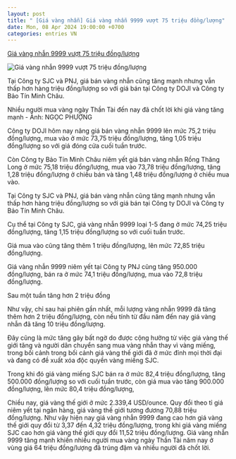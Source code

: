 ```yaml
---
layout: post
title: " [Giá vàng nhẫn] Giá vàng nhẫn 9999 vượt 75 triệu đồng/lượng"
date: Mon, 08 Apr 2024 19:00:00 +0700
categories: entries VN
---
```

[Giá vàng nhẫn 9999 vượt 75 triệu đồng/lượng](https://tuoitre.vn/gia-vang-nhan-9999-vuot-75-trieu-dong-luong-2024040816021269.htm)

![Giá vàng nhẫn 9999 vượt 75 triệu đồng/lượng](https://cdn1.tuoitre.vn/zoom/600_315/471584752817336320/2024/4/8/np-vang-kimphat-23-17125666911342086452721-49-0-1096-2000-crop-1712566711689123967882.jpg)

Tại Công ty SJC và PNJ, giá bán vàng nhẫn cũng tăng mạnh nhưng vẫn thấp hơn hàng triệu đồng/lượng so với giá bán tại Công ty DOJI và Công ty Bảo Tín Minh Châu.

Nhiều người mua vàng ngày Thần Tài đến nay đã chốt lời khi giá vàng tăng mạnh - Ảnh: NGỌC PHƯỢNG

Công ty DOJI hôm nay nâng giá bán vàng nhẫn 9999 lên mức 75,2 triệu đồng/lượng, mua vào ở mức 73,75 triệu đồng/lượng, tăng 1,05 triệu đồng/lượng so với giá đóng cửa cuối tuần trước.

Còn Công ty Bảo Tín Minh Châu niêm yết giá bán vàng nhẫn Rồng Thăng Long ở mức 75,18 triệu đồng/lượng, mua vào 73,78 triệu đồng/lượng, tăng 1,28 triệu đồng/lượng ở chiều bán và tăng 1,48 triệu đồng/lượng ở chiều mua vào.

Tại Công ty SJC và PNJ, giá bán vàng nhẫn cũng tăng mạnh nhưng vẫn thấp hơn hàng triệu đồng/lượng so với giá bán tại Công ty DOJI và Công ty Bảo Tín Minh Châu.

Cụ thể tại Công ty SJC, giá vàng nhẫn 9999 loại 1-5 đang ở mức 74,25 triệu đồng/lượng, tăng 1,15 triệu đồng/lượng so với cuối tuần trước.

Giá mua vào cũng tăng thêm 1 triệu đồng/lượng, lên mức 72,85 triệu đồng/lượng.

Giá vàng nhẫn 9999 niêm yết tại Công ty PNJ cũng tăng 950.000 đồng/lượng, bán ra ở mức 74,1 triệu đồng/lượng, mua vào 72,8 triệu đồng/lượng.

Sau một tuần tăng hơn 2 triệu đồng

Như vậy, chỉ sau hai phiên gần nhất, mỗi lượng vàng nhẫn 9999 đã tăng thêm hơn 2 triệu đồng/lượng, còn nếu tính từ đầu năm đến nay giá vàng nhẫn đã tăng 10 triệu đồng/lượng.

Đây cũng là mức tăng gây bất ngờ do được cộng hưởng từ việc giá vàng thế giới tăng và người dân chuyển sang mua vàng nhẫn thay vì vàng miếng, trong bối cảnh trong bối cảnh giá vàng thế giới đã ở mức đỉnh mọi thời đại và đang có đề xuất xóa độc quyền vàng miếng SJC.

Trong khi đó giá vàng miếng SJC bán ra ở mức 82,4 triệu đồng/lượng, tăng 500.000 đồng/lượng so với cuối tuần trước, còn giá mua vào tăng 900.000 đồng/lượng, lên mức 80,4 triệu đồng/lượng,

Chiều nay, giá vàng thế giới ở mức 2.339,4 USD/ounce. Quy đổi theo tỉ giá niêm yết tại ngân hàng, giá vàng thế giới tương đương 70,88 triệu đồng/lượng. Như vậy hiện nay giá vàng nhẫn 9999 đang cao hơn giá vàng thế giới quy đổi từ 3,37 đến 4,32 triệu đồng/lượng, trong khi giá vàng miếng SJC cao hơn giá vàng thế giới quy đổi 11,52 triệu đồng/lượng. Giá vàng nhẫn 9999 tăng mạnh khiến nhiều người mua vàng ngày Thần Tài năm nay ở vùng giá 64 triệu đồng/lượng đã trúng đậm và nhiều người đã chốt lời.

